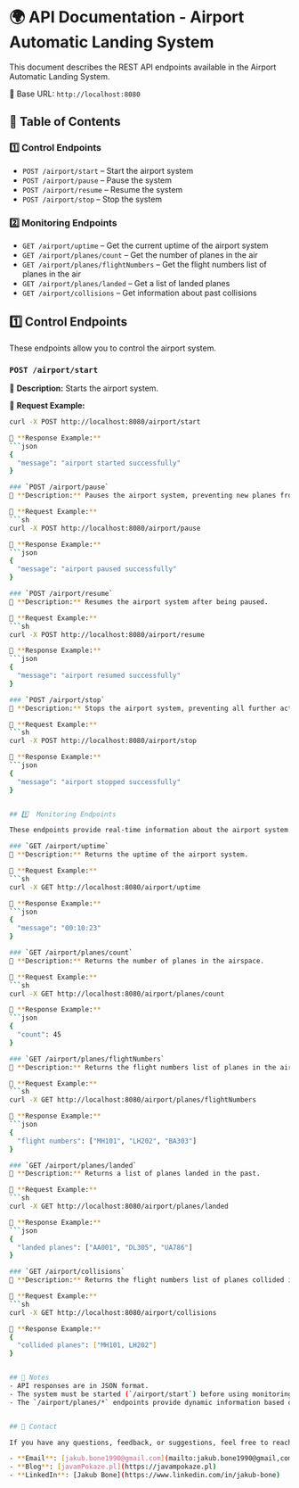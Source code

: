 # 🌍 API Documentation - Airport Automatic Landing System

This document describes the REST API endpoints available in the Airport Automatic Landing System.

📌 Base URL: `http://localhost:8080`


## 📌 Table of Contents

### 1️⃣  Control Endpoints 

- `POST /airport/start` – Start the airport system
- `POST /airport/pause` – Pause the system
- `POST /airport/resume` – Resume the system
- `POST /airport/stop` – Stop the system

### 2️⃣  Monitoring Endpoints

- `GET /airport/uptime` – Get the current uptime of the airport system
- `GET /airport/planes/count` – Get the number of planes in the air
- `GET /airport/planes/flightNumbers` – Get the flight numbers list of planes in the air
- `GET /airport/planes/landed` – Get a list of landed planes
- `GET /airport/collisions` – Get information about past collisions


## 1️⃣  Control Endpoints 

These endpoints allow you to control the airport system.  

### `POST /airport/start`  
📌 **Description:** Starts the airport system.

🔹 **Request Example:**  
```sh
curl -X POST http://localhost:8080/airport/start

🔹 **Response Example:** 
```json
{
  "message": "airport started successfully"
}

### `POST /airport/pause`
📌 **Description:** Pauses the airport system, preventing new planes from register in the airspace 

🔹 **Request Example:**  
```sh
curl -X POST http://localhost:8080/airport/pause

🔹 **Response Example:** 
```json
{
  "message": "airport paused successfully"
}

### `POST /airport/resume`
📌 **Description:** Resumes the airport system after being paused.

🔹 **Request Example:**  
```sh
curl -X POST http://localhost:8080/airport/resume

🔹 **Response Example:** 
```json
{
  "message": "airport resumed successfully"
}

### `POST /airport/stop`
📌 **Description:** Stops the airport system, preventing all further activity.

🔹 **Request Example:**  
```sh
curl -X POST http://localhost:8080/airport/stop

🔹 **Response Example:** 
```json
{
  "message": "airport stopped successfully"
}


## 1️⃣  Monitoring Endpoints

These endpoints provide real-time information about the airport system. 

### `GET /airport/uptime`  
📌 **Description:** Returns the uptime of the airport system.

🔹 **Request Example:**  
```sh
curl -X GET http://localhost:8080/airport/uptime

🔹 **Response Example:** 
```json
{
  "message": "00:10:23"
}

### `GET /airport/planes/count`
📌 **Description:** Returns the number of planes in the airspace.

🔹 **Request Example:**  
```sh
curl -X GET http://localhost:8080/airport/planes/count

🔹 **Response Example:** 
```json
{
  "count": 45
}

### `GET /airport/planes/flightNumbers`
📌 **Description:** Returns the flight numbers list of planes in the airspace.

🔹 **Request Example:**  
```sh
curl -X GET http://localhost:8080/airport/planes/flightNumbers

🔹 **Response Example:** 
```json
{
  "flight numbers": ["MH101", "LH202", "BA303"]
}

### `GET /airport/planes/landed`
📌 **Description:** Returns a list of planes landed in the past.

🔹 **Request Example:**  
```sh
curl -X GET http://localhost:8080/airport/planes/landed

🔹 **Response Example:** 
```json
{
  "landed planes": ["AA001", "DL305", "UA786"]
}

### `GET /airport/collisions`
📌 **Description:** Returns the flight numbers list of planes collided in the past.

🔹 **Request Example:**  
```sh
curl -X GET http://localhost:8080/airport/collisions

🔹 **Response Example:** 
{
  "collided planes": ["MH101, LH202"]
}


## 📌 Notes
- API responses are in JSON format.
- The system must be started (`/airport/start`) before using monitoring endpoints.
- The `/airport/planes/*` endpoints provide dynamic information based on real-time simulation data.


## 📧 Contact

If you have any questions, feedback, or suggestions, feel free to reach out to me:

- **Email**: [jakub.bone1990@gmail.com](mailto:jakub.bone1990@gmail,com)
- **Blog**: [javamPokaze.pl](https://javampokaze.pl)  
- **LinkedIn**: [Jakub Bone](https://www.linkedin.com/in/jakub-bone)  

